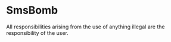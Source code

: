 # SmsBomb
All responsibilities arising from the use of anything illegal are the responsibility of the user.
